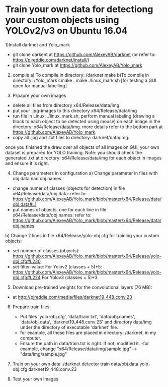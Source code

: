 # Train your own data for detectiong your custom objects using YOLOv2/v3 on Ubuntu 16.04

1)Install darknet and Yolo_mark
* git clone darkent at https://github.com/AlexeyAB/darknet
   (or refer to: https://pjreddie.com/darknet/install/)   
*  git clone Yolo_mark at https://github.com/AlexeyAB/Yolo_mark

2) compile 
a) To compile in directory: /darknet 
make
b)To compile in directory: /Yolo_mark
cmake .
make
./linux_mark.sh [for testing a GUI open for manual labelling] 


3) Prpapre your own images
* delete all files from directory x64/Release/data/img
* put your .jpg-images to this directory x64/Release/data/img
* run file in Linux: ./linux_mark.sh, perform manual labeling (drawing a block to each object to be detected using mouse) on each image in the directory: x64/Release/data/img.
   more details refer to the bottom part at https://github.com/AlexeyAB/Yolo_mark.
* copy all .jpg and .txt files to directory: darknet/data/img.

once you finished the draw over all objects of all images on GUI, your own dataset is prepared for YOLO training.
Note: you should check the generated .txt at directory: x64/Release/data/img for each object in images and ensure it is right.

4) Change parameters in configuration 
a) Change parameter in files with obj.data nad obj.names
* change numer of classes (objects for detection) in file x64/Release/data/obj.data: 
   refer to: https://github.com/AlexeyAB/Yolo_mark/blob/master/x64/Release/data/obj.data#L1
* put names of objects, one for each line in file x64/Release/data/obj.names: 
   refer to: https://github.com/AlexeyAB/Yolo_mark/blob/master/x64/Release/data/obj.names

b) Change 2 lines in file x64/Release/yolo-obj.cfg for training your custom objects:
* set number of classes (objects): https://github.com/AlexeyAB/Yolo_mark/blob/master/x64/Release/yolo-obj.cfg#L230
* set filter-value: 
For Yolov2 (classes + 5)*5: https://github.com/AlexeyAB/Yolo_mark/blob/master/x64/Release/yolo-obj.cfg#L224
For Yolov3 (classes + 5)*3

5) Download pre-trained weights for the convolutional layers (76 MB): 
 * at  http://pjreddie.com/media/files/darknet19_448.conv.23

6) Prepare train files:
   * Put files 'yolo-obj.cfg', 'data/train.txt', 'data/obj.names', 'data/obj.data', 'darknet19_448.conv.23' and directory data/img under the directory of executable 'darknet' file. 
   - for example, all these files are placed in directory: /darknet, in my computer.
   * Ensure the path in data/train.txt is right. If not, modified it. 
    -for example, change "x64/Release/data/img/sample.jpg"--> "data/img/sample.jpg"
 
7) Train on your own data
  ./darknet detector train data/obj.data yolo-obj.cfg darknet19_448.conv.23

8) Test your own images
